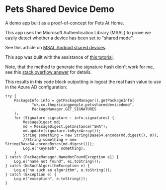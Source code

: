 Pets Shared Device Demo
=======================

A demo app built as a proof-of-concept for Pets At Home.

This app uses the Microsoft Authentication Library (MSAL) to prove we easily detect whether a device has been set to "shared mode".

See this article on [MSAL Android shared devices](https://docs.microsoft.com/en-us/azure/active-directory/develop/msal-android-shared-devices).

This app was built with the assistance of [this tutorial](https://docs.microsoft.com/en-us/azure/active-directory/develop/tutorial-v2-android).

Note, that the method to generate the signature hash didn't work for me, see this 
[stack overflow answer](https://stackoverflow.com/questions/58757706/unable-to-create-singleaccountpublicclientapplication-for-azure-ad-on-android) for details.

This results in this code block outputting in logcat the real hash value to use in the Azure AD configuration:

````
try {
    PackageInfo info = getPackageManager().getPackageInfo(
            "uk.co.thepricingpeople.petsshareddevicedemo",
            PackageManager.GET_SIGNATURES
    );
    for (Signature signature : info.signatures) {
        MessageDigest md;
        md = MessageDigest.getInstance("SHA");
        md.update(signature.toByteArray());
        String something = new String(Base64.encode(md.digest(), 0));
        //String something = new String(Base64.encodeBytes(md.digest()));
        Log.e("KeyHash", something);
    }
} catch (PackageManager.NameNotFoundException e1) {
    Log.e("name not found", e1.toString());
} catch (NoSuchAlgorithmException e) {
    Log.e("no such an algorithm", e.toString());
} catch (Exception e) {
    Log.e("exception", e.toString());
}
````